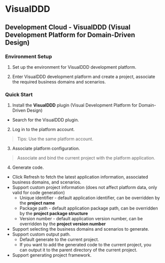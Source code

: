# VisualDDD

<!-- Plugin description -->
## Development Cloud - VisualDDD (Visual Development Platform for Domain-Driven Design)

### Environment Setup
1. Set up the environment for VisualDDD development platform.

2. Enter VisualDDD development platform and create a project, associate the required business domains and scenarios.

### Quick Start
1. Install the **VisualDDD** plugin (Visual Development Platform for Domain-Driven Design)
- Search for the VisualDDD plugin.

2. Log in to the platform account.
> Tips: Use the same platform account.

3. Associate platform configuration.
> Associate and bind the current project with the platform application.

4. Generate code.

- Click Refresh to fetch the latest application information, associated business domains, and scenarios.
- Support custom project information (does not affect platform data, only valid for code generation)
   - Unique identifier - default application identifier, can be overridden by the **project name**
   - Package path - default application package path, can be overridden by the **project package structure**
   - Version number - default application version number, can be overridden by the **project version number**
- Support selecting the business domains and scenarios to generate.
- Support custom output path.
   - Default generate to the current project.
   - If you want to add the generated code to the current project, you can output it to the parent directory of the current project.
- Support generating project framework.
<!-- Plugin description end -->